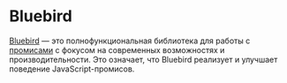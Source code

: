 # Bluebird

[Bluebird](http://bluebirdjs.com/docs/getting-started.html) — это полнофункциональная библиотека для работы с [промисами](PROMISE.md) с фокусом на современных возможностях и производительности. Это означает, что Bluebird реализует и улучшает поведение JavaScript-промисов.